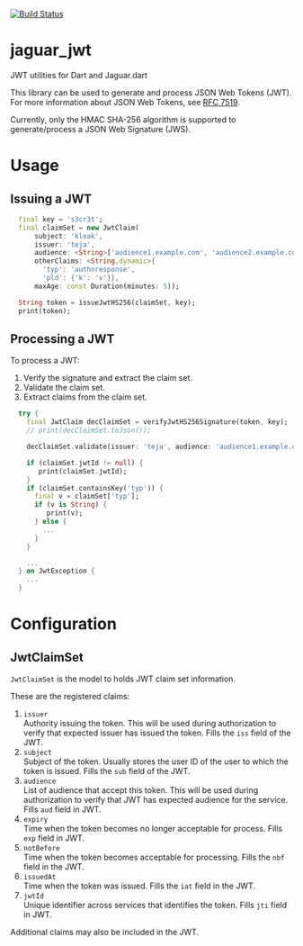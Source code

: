 [![Build Status](https://travis-ci.org/Jaguar-dart/jaguar_jwt.svg?branch=master)](https://travis-ci.org/Jaguar-dart/jaguar_jwt)

# jaguar_jwt

JWT utilities for Dart and Jaguar.dart

This library can be used to generate and process JSON Web Tokens (JWT).
For more information about JSON Web Tokens, see
[RFC 7519](https://tools.ietf.org/html/rfc7519).

Currently, only the HMAC SHA-256 algorithm is supported to generate/process
a JSON Web Signature (JWS).

# Usage

## Issuing a JWT

```dart
  final key = 's3cr3t';
  final claimSet = new JwtClaim(
      subject: 'kleak',
      issuer: 'teja',
      audience: <String>['audience1.example.com', 'audience2.example.com'],
      otherClaims: <String,dynamic>{
        'typ': 'authnresponse',
        'pld': {'k': 'v'}},
      maxAge: const Duration(minutes: 5));

  String token = issueJwtHS256(claimSet, key);
  print(token);
```

## Processing a JWT

To process a JWT:

1. Verify the signature and extract the claim set.
2. Validate the claim set.
3. Extract claims from the claim set.

```dart
  try {
    final JwtClaim decClaimSet = verifyJwtHS256Signature(token, key);
    // print(decClaimSet.toJson());

    decClaimSet.validate(issuer: 'teja', audience: 'audience1.example.com');

    if (claimSet.jwtId != null) {
       print(claimSet.jwtId);
    }
    if (claimSet.containsKey('typ')) {
      final v = claimSet['typ'];
      if (v is String) {
         print(v);
      } else {
        ...
      }
    }

    ...
  } on JwtException {
    ...
  }
```

# Configuration

## JwtClaimSet

`JwtClaimSet` is the model to holds JWT claim set information.

These are the registered claims:

1. `issuer`  
Authority issuing the token. This will be used during authorization to verify that expected issuer has 
issued the token.
Fills the `iss` field of the JWT.
2. `subject`  
Subject of the token. Usually stores the user ID of the user to which the token is issued.
Fills the `sub` field of the JWT.
3. `audience`  
List of audience that accept this token. This will be used during authorization to verify that 
JWT has expected audience for the service.
Fills `aud` field in JWT.
4. `expiry`  
Time when the token becomes no longer acceptable for process.
Fills `exp` field in JWT.
5. `notBefore`  
Time when the token becomes acceptable for processing.
Fills the `nbf` field in the JWT.
6. `issuedAt`  
Time when the token was issued.
Fills the `iat` field in the JWT.
7. `jwtId`  
Unique identifier across services that identifies the token.
Fills `jti` field in JWT.

Additional claims may also be included in the JWT.

